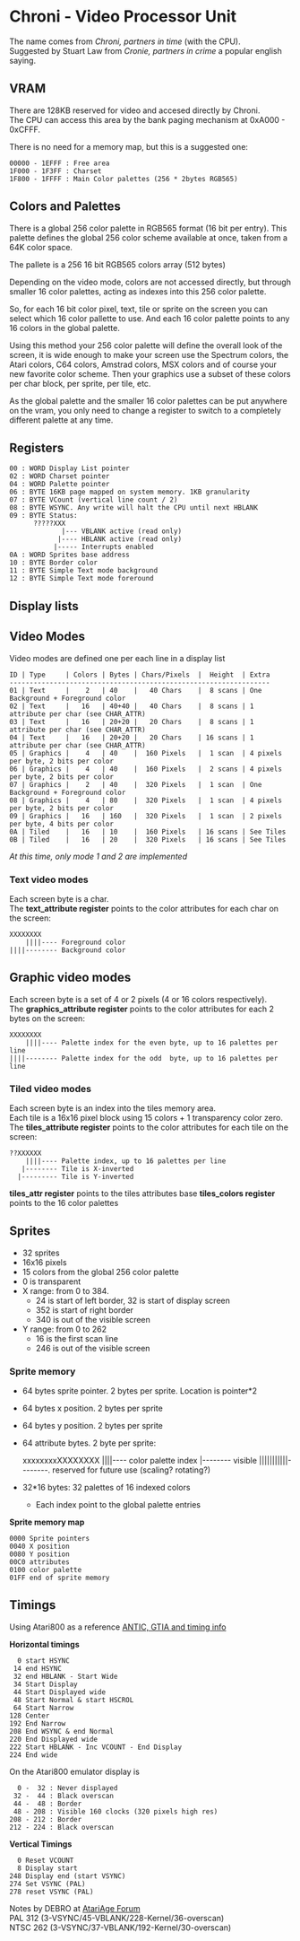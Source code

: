 # Chroni - Video Processor Unit

The name comes from *Chroni, partners in time* (with the CPU).  
Suggested by Stuart Law from *Cronie, partners in crime* a popular english saying.

## VRAM

There are 128KB reserved for video and accesed directly by Chroni.  
The CPU can access this area by the bank paging mechanism at 0xA000 - 0xCFFF.

There is no need for a memory map, but this is a suggested one:

    00000 - 1EFFF : Free area
    1F000 - 1F3FF : Charset
    1F800 - 1FFFF : Main Color palettes (256 * 2bytes RGB565)

## Colors and Palettes

There is a global 256 color palette in RGB565 format (16 bit per entry).
This palette defines the global 256 color scheme available at once,
taken from a 64K color space.

The pallete is a 256 16 bit RGB565 colors array (512 bytes)

Depending on the video mode, colors are not accessed directly, but through
smaller 16 color palettes, acting as indexes into this 256 color palette.

So, for each 16 bit color pixel, text, tile or sprite on the screen you can
select which 16 color pallette to use. And each 16 color palette points to
any 16 colors in the global palette.

Using this method your 256 color palette will define the overall look of
the screen, it is wide enough to make your screen use the Spectrum colors, 
the Atari colors, C64 colors, Amstrad colors, MSX colors and of course your
new favorite color scheme. Then your graphics use a subset of these colors
per char block, per sprite, per tile, etc.

As the global palette and the smaller 16 color palettes can be put anywhere
on the vram, you only need to change a register to switch to a completely
different palette at any time. 

## Registers

    00 : WORD Display List pointer
    02 : WORD Charset pointer
    04 : WORD Palette pointer
    06 : BYTE 16KB page mapped on system memory. 1KB granularity
    07 : BYTE VCount (vertical line count / 2)
    08 : BYTE WSYNC. Any write will halt the CPU until next HBLANK
    09 : BYTE Status:
          ?????XXX
                 |--- VBLANK active (read only)
                |---- HBLANK active (read only)
               |----- Interrupts enabled
    0A : WORD Sprites base address
    10 : BYTE Border color
    11 : BYTE Simple Text mode background
    12 : BYTE Simple Text mode foreround

## Display lists

## Video Modes

Video modes are defined one per each line in a display list

    ID | Type     | Colors | Bytes | Chars/Pixels  |  Height  | Extra
    -----------------------------------------------------------------
    01 | Text     |    2   | 40    |   40 Chars    |  8 scans | One Background + Foreground color
    02 | Text     |   16   | 40+40 |   40 Chars    |  8 scans | 1 attribute per char (see CHAR_ATTR)
    03 | Text     |   16   | 20+20 |   20 Chars    |  8 scans | 1 attribute per char (see CHAR_ATTR)
    04 | Text     |   16   | 20+20 |   20 Chars    | 16 scans | 1 attribute per char (see CHAR_ATTR)
    05 | Graphics |    4   | 40    |  160 Pixels   |  1 scan  | 4 pixels per byte, 2 bits per color
    06 | Graphics |    4   | 40    |  160 Pixels   |  2 scans | 4 pixels per byte, 2 bits per color
    07 | Graphics |    2   | 40    |  320 Pixels   |  1 scan  | One Background + Foreground color
    08 | Graphics |    4   | 80    |  320 Pixels   |  1 scan  | 4 pixels per byte, 2 bits per color
    09 | Graphics |   16   | 160   |  320 Pixels   |  1 scan  | 2 pixels per byte, 4 bits per color
    0A | Tiled    |   16   | 10    |  160 Pixels   | 16 scans | See Tiles
    0B | Tiled    |   16   | 20    |  320 Pixels   | 16 scans | See Tiles

*At this time, only mode 1 and 2 are implemented*
    
### Text video modes
    
Each screen byte is a char.  
The **text_attribute register** points to the color attributes for each char on the screen:

    XXXXXXXX
        ||||---- Foreground color
    ||||-------- Background color
    
## Graphic video modes

Each screen byte is a set of 4 or 2 pixels (4 or 16 colors respectively).  
The **graphics_attribute register** points to the color attributes for each 2 bytes on the screen:


    XXXXXXXX
        ||||---- Palette index for the even byte, up to 16 palettes per line
    ||||-------- Palette index for the odd  byte, up to 16 palettes per line

### Tiled video modes 

Each screen byte is an index into the tiles memory area.  
Each tile is a 16x16 pixel block using 15 colors + 1 transparency color zero.  
The **tiles_attribute register** points to the color attributes for each tile on the screen:

    ??XXXXXX
        ||||---- Palette index, up to 16 palettes per line
       |-------- Tile is X-inverted
      |--------- Tile is Y-inverted
 
**tiles_attr register** points to the tiles attributes base
**tiles_colors register** points to the 16 color palettes


## Sprites

* 32 sprites
* 16x16 pixels
* 15 colors from the global 256 color palette
* 0 is transparent
* X range: from 0 to 384.
    * 24 is start of left border, 32 is start of display screen
    * 352 is start of right border
    * 340 is out of the visible screen
* Y range: from 0 to 262
    * 16 is the first scan line
    * 246 is out of the visible screen

### Sprite memory

* 64 bytes sprite pointer. 2 bytes per sprite. Location is pointer*2
* 64 bytes x position. 2 bytes per sprite
* 64 bytes y position. 2 bytes per sprite
* 64 attribute bytes. 2 byte per sprite:

     xxxxxxxxXXXXXXXX
                 ||||---- color palette index
                |-------- visible
     |||||||||||--------. reserved for future use (scaling? rotating?)
    
 * 32*16 bytes: 32 palettes of 16 indexed colors
     * Each index point to the global palette entries
 
**Sprite memory map**

    0000 Sprite pointers
    0040 X position
    0080 Y position
    00C0 attributes
    0100 color palette
    01FF end of sprite memory
 
## Timings
Using Atari800 as a reference
[ANTIC, GTIA and timing info](https://www.atarimax.com/jindroush.atari.org/atanttim.html)

**Horizontal timings**

      0 start HSYNC
     14 end HSYNC
     32 end HBLANK - Start Wide
     34 Start Display
     44 Start Displayed wide
     48 Start Normal & start HSCROL
     64 Start Narrow
    128 Center
    192 End Narrow
    208 End WSYNC & end Normal
    220 End Displayed wide
    222 Start HBLANK - Inc VCOUNT - End Display
    224 End wide


On the Atari800 emulator display is

      0 -  32 : Never displayed
     32 -  44 : Black overscan
     44 -  48 : Border
     48 - 208 : Visible 160 clocks (320 pixels high res)
    208 - 212 : Border
    212 - 224 : Black overscan
 
**Vertical Timings**

      0 Reset VCOUNT
      8 Display start
    248 Display end (start VSYNC)
    274 Set VSYNC (PAL)
    278 reset VSYNC (PAL)

Notes by DEBRO at [AtariAge Forum](http://atariage.com/forums/topic/24852-max-ntsc-resolution-of-atari-8-bit-and-2600/)  
PAL  312 (3-VSYNC/45-VBLANK/228-Kernel/36-overscan)  
NTSC 262 (3-VSYNC/37-VBLANK/192-Kernel/30-overscan) 

 